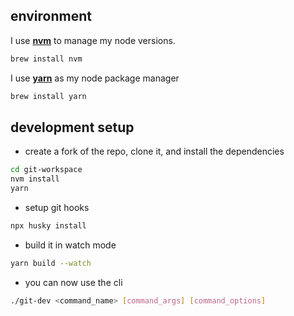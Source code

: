 ## environment

I use **[nvm](https://github.com/nvm-sh/nvm)** to manage my node versions.

```bash
brew install nvm
```

I use **[yarn](https://yarnpkg.com/)** as my node package manager

```bash
brew install yarn
```

## development setup

- create a fork of the repo, clone it, and install the dependencies

```bash
cd git-workspace
nvm install
yarn
```

- setup git hooks

```bash
npx husky install
```

- build it in watch mode

```bash
yarn build --watch
```

- you can now use the cli

```bash
./git-dev <command_name> [command_args] [command_options]
```
